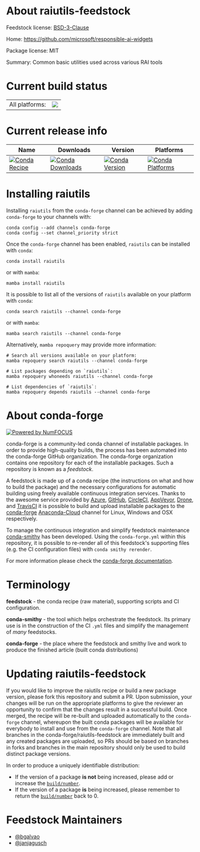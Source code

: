 About raiutils-feedstock
========================

Feedstock license: [BSD-3-Clause](https://github.com/conda-forge/raiutils-feedstock/blob/main/LICENSE.txt)

Home: https://github.com/microsoft/responsible-ai-widgets

Package license: MIT

Summary: Common basic utilities used across various RAI tools

Current build status
====================


<table><tr><td>All platforms:</td>
    <td>
      <a href="https://dev.azure.com/conda-forge/feedstock-builds/_build/latest?definitionId=16763&branchName=main">
        <img src="https://dev.azure.com/conda-forge/feedstock-builds/_apis/build/status/raiutils-feedstock?branchName=main">
      </a>
    </td>
  </tr>
</table>

Current release info
====================

| Name | Downloads | Version | Platforms |
| --- | --- | --- | --- |
| [![Conda Recipe](https://img.shields.io/badge/recipe-raiutils-green.svg)](https://anaconda.org/conda-forge/raiutils) | [![Conda Downloads](https://img.shields.io/conda/dn/conda-forge/raiutils.svg)](https://anaconda.org/conda-forge/raiutils) | [![Conda Version](https://img.shields.io/conda/vn/conda-forge/raiutils.svg)](https://anaconda.org/conda-forge/raiutils) | [![Conda Platforms](https://img.shields.io/conda/pn/conda-forge/raiutils.svg)](https://anaconda.org/conda-forge/raiutils) |

Installing raiutils
===================

Installing `raiutils` from the `conda-forge` channel can be achieved by adding `conda-forge` to your channels with:

```
conda config --add channels conda-forge
conda config --set channel_priority strict
```

Once the `conda-forge` channel has been enabled, `raiutils` can be installed with `conda`:

```
conda install raiutils
```

or with `mamba`:

```
mamba install raiutils
```

It is possible to list all of the versions of `raiutils` available on your platform with `conda`:

```
conda search raiutils --channel conda-forge
```

or with `mamba`:

```
mamba search raiutils --channel conda-forge
```

Alternatively, `mamba repoquery` may provide more information:

```
# Search all versions available on your platform:
mamba repoquery search raiutils --channel conda-forge

# List packages depending on `raiutils`:
mamba repoquery whoneeds raiutils --channel conda-forge

# List dependencies of `raiutils`:
mamba repoquery depends raiutils --channel conda-forge
```


About conda-forge
=================

[![Powered by
NumFOCUS](https://img.shields.io/badge/powered%20by-NumFOCUS-orange.svg?style=flat&colorA=E1523D&colorB=007D8A)](https://numfocus.org)

conda-forge is a community-led conda channel of installable packages.
In order to provide high-quality builds, the process has been automated into the
conda-forge GitHub organization. The conda-forge organization contains one repository
for each of the installable packages. Such a repository is known as a *feedstock*.

A feedstock is made up of a conda recipe (the instructions on what and how to build
the package) and the necessary configurations for automatic building using freely
available continuous integration services. Thanks to the awesome service provided by
[Azure](https://azure.microsoft.com/en-us/services/devops/), [GitHub](https://github.com/),
[CircleCI](https://circleci.com/), [AppVeyor](https://www.appveyor.com/),
[Drone](https://cloud.drone.io/welcome), and [TravisCI](https://travis-ci.com/)
it is possible to build and upload installable packages to the
[conda-forge](https://anaconda.org/conda-forge) [Anaconda-Cloud](https://anaconda.org/)
channel for Linux, Windows and OSX respectively.

To manage the continuous integration and simplify feedstock maintenance
[conda-smithy](https://github.com/conda-forge/conda-smithy) has been developed.
Using the ``conda-forge.yml`` within this repository, it is possible to re-render all of
this feedstock's supporting files (e.g. the CI configuration files) with ``conda smithy rerender``.

For more information please check the [conda-forge documentation](https://conda-forge.org/docs/).

Terminology
===========

**feedstock** - the conda recipe (raw material), supporting scripts and CI configuration.

**conda-smithy** - the tool which helps orchestrate the feedstock.
                   Its primary use is in the construction of the CI ``.yml`` files
                   and simplify the management of *many* feedstocks.

**conda-forge** - the place where the feedstock and smithy live and work to
                  produce the finished article (built conda distributions)


Updating raiutils-feedstock
===========================

If you would like to improve the raiutils recipe or build a new
package version, please fork this repository and submit a PR. Upon submission,
your changes will be run on the appropriate platforms to give the reviewer an
opportunity to confirm that the changes result in a successful build. Once
merged, the recipe will be re-built and uploaded automatically to the
`conda-forge` channel, whereupon the built conda packages will be available for
everybody to install and use from the `conda-forge` channel.
Note that all branches in the conda-forge/raiutils-feedstock are
immediately built and any created packages are uploaded, so PRs should be based
on branches in forks and branches in the main repository should only be used to
build distinct package versions.

In order to produce a uniquely identifiable distribution:
 * If the version of a package **is not** being increased, please add or increase
   the [``build/number``](https://docs.conda.io/projects/conda-build/en/latest/resources/define-metadata.html#build-number-and-string).
 * If the version of a package **is** being increased, please remember to return
   the [``build/number``](https://docs.conda.io/projects/conda-build/en/latest/resources/define-metadata.html#build-number-and-string)
   back to 0.

Feedstock Maintainers
=====================

* [@bgalvao](https://github.com/bgalvao/)
* [@janjagusch](https://github.com/janjagusch/)

